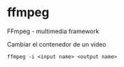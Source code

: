 # ffmpeg
FFmpeg - multimedia framework

Cambiar el contenedor de un video

```
ffmpeg -i <input name> <output name>
```
